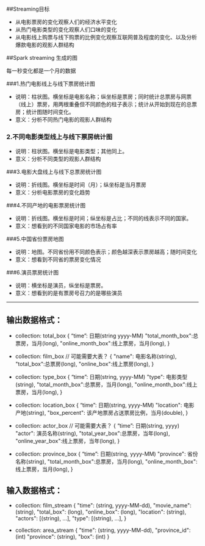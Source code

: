##Streaming目标

* 从电影票房的变化观察人们的经济水平变化
* 从热门电影类型的变化观察人们口味的变化
* 从电影线上购票与线下购票的比例变化观察互联网普及程度的变化、以及分析爆款电影的观影人群结构



##Spark streaming 生成的图

  每一秒变化都是一个月的数据

###1.热门电影线上与线下票房统计图

* 说明：柱状图。横坐标是电影名称；纵坐标是票房；同时统计总票房与网票（线上）票房，用两根重叠但不同颜色的柱子表示；统计从开始到现在的总票房；统计图随时间变化。
* 意义：分析不同热门电影的观影人群结构

### 2.不同电影类型线上与线下票房统计图

* 说明：柱状图。横坐标是电影类型；其他同上。
* 意义：分析不同类型的观影人群结构

###3.电影大盘线上与线下总票房统计图

* 说明：折线图。横坐标是时间（月）；纵坐标是当月票房
* 意义：分析电影票房的变化趋势

###4.不同产地的电影票房统计图

* 说明：折线图。横坐标是时间；纵坐标是占比；不同的线表示不同的国家。
* 意义：想看到的不同国家电影的市场占有率

###5.中国省份票房地图

* 说明：地图。不同省份用不同颜色表示；颜色越深表示票房越高；随时间变化
* 意义：想看到不同省的票房变化情况

###6.演员票房统计图

* 说明：横坐标是演员，纵坐标是票房。
* 意义：想看到的是有票房号召力的是哪些演员

---

## 输出数据格式：

* collection: total_box
  {
  “time”: 日期(string yyyy-MM)
  "total_month_box":总票房，当月(long),
  "online_month_box":线上票房，当月(long),
  }

* collection: film_box // 可能需要大表？
  {
  "name": 电影名称(string),
  "total_box":总票房(long),
  "online_box":线上票房(long),
  }

* collection: type_box
  {
  “time”: 日期(string, yyyy-MM)
  "type": 电影类型(string),
  "total_month_box":总票房，当月(long),
  "online_month_box":线上票房，当月(long),
  }

* collection: location_box
  {
  “time”: 日期(string, yyyy-MM)
  "location": 电影产地(string),
  "box_percent": 该产地票房占送票房比例，当月(double),
  }
  
* collection: actor_box // 可能需要大表？
  {
  “time”: 日期(string, yyyy)
  "actor": 演员名称(string),
  "total_year_box":总票房，当年(long),
  "online_year_box":线上票房，当年(long),
  }

* collection: province_box
  {
  “time”: 日期(string, yyyy-MM)
  "province": 省份名称(string),
  "total_month_box":总票房，当月(long),
  "online_month_box":线上票房，当月(long),
  }

## 输入数据格式：

* collection: film_stream
  {
  "time": (string, yyyy-MM-dd),
  "movie_name": (string),
  "total_box": (long),
  "online_box": (long),
  "location": (string),
  "actors": [(string), ...],
  "type": [(string), ...],
  }

* collection: area_stream
  {
  "time": (string, yyyy-MM-dd),
  "province_id": (int)
  "province": (string),
  "box": (int)
  }



